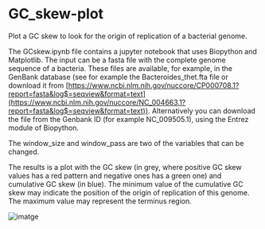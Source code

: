 # GC_skew-plot
Plot a GC skew to look for the origin of replication of a bacterial genome.

The GCskew.ipynb file contains a jupyter notebook that uses Biopython and Matplotlib.
The input can be a fasta file with the complete genome sequence of a bacteria. These files are available, for example, in the GenBank database (see for example the Bacteroides_thet.fta file or download it from [https://www.ncbi.nlm.nih.gov/nuccore/CP000708.1?report=fasta&log$=seqview&format=text](https://www.ncbi.nlm.nih.gov/nuccore/NC_004663.1?report=fasta&log$=seqview&format=text)). Alternatively you can download the file from the Genbank ID (for example NC_009505.1), using the Entrez module of Biopython.

The window_size and window_pass are two of the variables that can be changed. 

The results is a plot with the GC skew (in grey, where positive GC skew values has a red pattern and negative ones has a green one) and cumulative GC skew (in blue). The minimum value of the cumulative GC skew may indicate the position of the origin of replication of this genome. The maximum value may represent the terminus region.

![imatge](https://github.com/sgvallve/GC_skew-plot/assets/124814460/78809f5b-e34c-4f0c-b074-833da8778a25)
